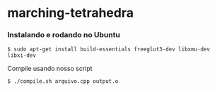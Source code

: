 # marching-tetrahedra

### Instalando e rodando no Ubuntu  
	$ sudo apt-get install build-essentials freeglut3-dev libxmu-dev libxi-dev


Compile usando nosso script  

	$ ./compile.sh arquivo.cpp output.o 

